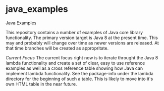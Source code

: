 # java_examples
Java Examples

This repository contains a number of examples of Java core library functionality. 
The primary version target is Java 8 at the present time.  This may and probably will
change over time as newer versions are released. At that time branches will be created
as appropritate. 

*Current Focus*
The current focus right now is to iterate throught the Java 8 lambda functionality and
create a set of clear, easy to use reference examples as well as a cross reference table
showing how Java can implement lambda functionality.  See the package-info under the lambda
directory for the beginning of such a table.  This is likely to move into it's own HTML table
in the near future. 


